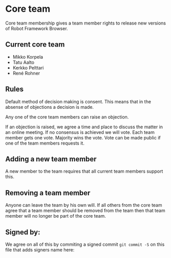 # Core team

Core team membership gives a team member rights to release new versions
of Robot Framework Browser.

## Current core team

 - Mikko Korpela
 - Tatu Aalto
 - Kerkko Pelttari
 - René Rohner
 
## Rules

Default method of decision making is consent.
This means that in the absense of objections
a decision is made.

Any one of the core team members can raise an objection.

If an objection is raised, we agree a time and place to 
discuss the matter in an online meeting.
If no consensus is achieved we will vote.
Each team member gets one vote. Majority wins the vote.
Vote can be made public if one of the team members requests it.

## Adding a new team member

A new member to the team requires that all current team members support this.

## Removing a team member

Anyone can leave the team by his own will.
If all others from the core team agree that a team member should be removed from the team
then that team member will no longer be part of the core team.

## Signed by:

We agree on all of this by commiting a signed commit `git commit -S` on this file
that adds signers name here:
